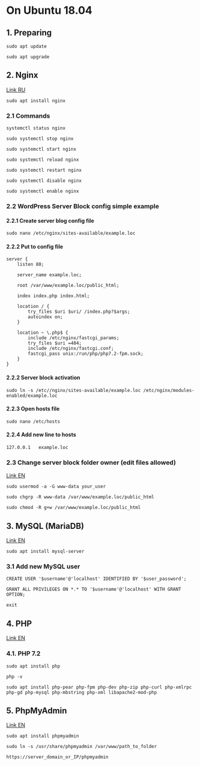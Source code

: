 # On Ubuntu 18.04

## 1. Preparing

```shell script
sudo apt update
```

```shell script
sudo apt upgrade
```

## 2. Nginx

[Link RU](https://www.digitalocean.com/community/tutorials/nginx-ubuntu-18-04-ru)

```shell script
sudo apt install nginx
```

### 2.1 Commands

```shell script
systemctl status nginx
```

```shell script
sudo systemctl stop nginx
```

```shell script
sudo systemctl start nginx
```

```shell script
sudo systemctl reload nginx
```

```shell script
sudo systemctl restart nginx
```

```shell script
sudo systemctl disable nginx
```

```shell script
sudo systemctl enable nginx
```

### 2.2 WordPress Server Block config simple example

#### 2.2.1 Create server blog config file

```shell script
sudo nano /etc/nginx/sites-available/example.loc
```

#### 2.2.2 Put to config file

```
server {
	listen 80;

	server_name example.loc;

	root /var/www/example.loc/public_html;

	index index.php index.html;

	location / {
		try_files $uri $uri/ /index.php?$args;
		autoindex on;
	}

	location ~ \.php$ {
		include /etc/nginx/fastcgi_params;
		try_files $uri =404;
		include /etc/nginx/fastcgi.conf;
		fastcgi_pass unix:/run/php/php7.2-fpm.sock;
	}
}

```

#### 2.2.2 Server block activation

```shell script
sudo ln -s /etc//nginx/sites-available/example.loc /etc/nginx/modules-enabled/example.loc
```

#### 2.2.3 Open hosts file

```shell script
sudo nano /etc/hosts
```

#### 2.2.4 Add new line to hosts

```
127.0.0.1   example.loc
```

### 2.3 Change server block folder owner (edit files allowed)

[Link EN](https://www.digitalocean.com/community/questions/why-doesn-t-chown-r-root-www-data-work-on-my-wordpress-installation)

```shell script
sudo usermod -a -G www-data your_user
```

```shell script
sudo chgrp -R www-data /var/www/example.loc/public_html
```

```shell script
sudo chmod -R g+w /var/www/example.loc/public_html
```

## 3. MySQL (MariaDB)

[Link EN](https://www.digitalocean.com/community/tutorials/mysql-ubuntu-18-04-ru)

```shell script
sudo apt install mysql-server
```

### 3.1 Add new MySQL user

```mysql
CREATE USER '$username'@'localhost' IDENTIFIED BY '$user_password';
```

```mysql
GRANT ALL PRIVILEGES ON *.* TO '$username'@'localhost' WITH GRANT OPTION;
```

```shell script
exit
```

## 4. PHP

[Link EN](https://thishosting.rocks/install-php-on-ubuntu/)

### 4.1. PHP 7.2

```shell script
sudo apt install php
```

```shell script
php -v
```

```shell script
sudo apt install php-pear php-fpm php-dev php-zip php-curl php-xmlrpc php-gd php-mysql php-mbstring php-xml libapache2-mod-php
```

## 5. PhpMyAdmin

[Link EN](https://www.digitalocean.com/community/tutorials/how-to-install-and-secure-phpmyadmin-with-nginx-on-an-ubuntu-18-04-server)

```shell script
sudo apt install phpmyadmin
```

```shell script
sudo ln -s /usr/share/phpmyadmin /var/www/path_to_folder
```

```shell script
https://server_domain_or_IP/phpmyadmin
```

